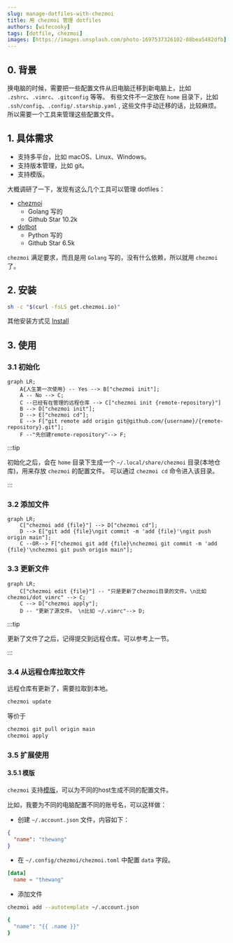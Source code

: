 ```yaml
---
slug: manage-dotfiles-with-chezmoi
title: 用 chezmoi 管理 dotfiles
authors: [wifecooky]
tags: [dotfile, chezmoi]
images: [https://images.unsplash.com/photo-1697537326102-08bea5482dfb]
---
```


## 0. 背景

换电脑的时候，需要把一些配置文件从旧电脑迁移到新电脑上，比如 `.zshrc`、`.vimrc`、`.gitconfig` 等等。
有些文件不一定放在 `home` 目录下，比如 `.ssh/config`、`.config/.starship.yaml` , 这些文件手动迁移的话，比较麻烦。
所以需要一个工具来管理这些配置文件。

## 1. 具体需求

* 支持多平台，比如 macOS、Linux、Windows。
* 支持版本管理，比如 git。
* 支持模版。

大概调研了一下，发现有这么几个工具可以管理 dotfiles：

* [chezmoi](https://www.chezmoi.io/)
  * Golang 写的
  * Github Star 10.2k
* [dotbot](https://github.com/anishathalye/dotbot)
  * Python 写的
  * Github Star 6.5k

`chezmoi` 满足要求，而且是用 `Golang` 写的，没有什么依赖，所以就用 `chezmoi` 了。

## 2. 安装

```bash
sh -c "$(curl -fsLS get.chezmoi.io)"
```

其他安装方式见 [Install](https://www.chezmoi.io/install/)

## 3. 使用

### 3.1 初始化

```mermaid
graph LR;
    A{人生第一次使用} -- Yes --> B["chezmoi init"];
    A -- No --> C;
    C --已经有在管理的远程仓库 --> C["chezmoi init {remote-repository}"]
    B --> D["chezmoi init"];
    D --> E["chezmoi cd"];
    E --> F["git remote add origin git@github.com/{username}/{remote-repository}.git"];
    F --"先创建remote-repository"--> F;
```

:::tip

初始化之后，会在 `home` 目录下生成一个 `~/.local/share/chezmoi` 目录(本地仓库)，用来存放 `chezmoi` 的配置文件。
可以通过 `chezmoi cd` 命令进入该目录。

:::

### 3.2 添加文件

```mermaid
graph LR;
    C["chezmoi add {file}"] --> D["chezmoi cd"];
    D --> E["git add {file}\ngit commit -m 'add {file}'\ngit push origin main"];
    C --OR--> F["chezmoi git add {file}\nchezmoi git commit -m 'add {file}'\nchezmoi git push origin main"];
```

### 3.3 更新文件

```mermaid
graph LR;
    C["chezmoi edit {file}"] -- "只是更新了chezmoi目录的文件。\n比如 chezmoi/dot_vimrc" --> C;
    C --> D["chezmoi apply"];
    D -- "更新了源文件。 \n比如 ~/.vimrc"--> D;
```

:::tip

更新了文件了之后，记得提交到远程仓库。可以参考上一节。

:::

### 3.4 从远程仓库拉取文件

远程仓库有更新了，需要拉取到本地。

```bash
chezmoi update
```

等价于

```bash
chezmoi git pull origin main
chezmoi apply
```

### 3.5 扩展使用

#### 3.5.1 模版

`chezmoi` 支持[模版](https://www.chezmoi.io/reference/templates/)，可以为不同的host生成不同的配置文件。

比如，我要为不同的电脑配置不同的账号名，可以这样做：

* 创建 `~/.account.json` 文件，内容如下：

```json title="~/.account.json"
{
  "name": "thewang"
}
```

* 在 `~/.config/chezmoi/chezmoi.toml` 中配置 `data` 字段。

```toml title="~/.config/chezmoi/chezmoi.toml"
[data]
  name = "thewang"
```

* 添加文件

```bash
chezmoi add --autotemplate ~/.account.json

{
  "name": "{{ .name }}"
}
```
